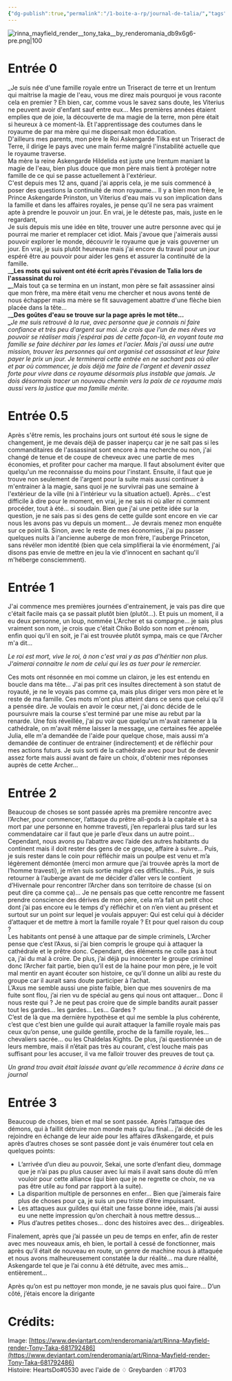 ```yaml
---
{"dg-publish":true,"permalink":"/1-boite-a-rp/journal-de-talia/","tags":["Personnages","GR-FT-Askengarde"]}
---
```


![rinna_mayfield_render__tony_taka__by_renderomania_db9x6g6-pre.png|100](/img/user/img/rinna_mayfield_render__tony_taka__by_renderomania_db9x6g6-pre.png)
# Entrée 0

_Je suis née d'une famille royale entre un Triseract de terre et un Irentum qui maitrise la magie de l'eau, vous me direz mais pourquoi je vous raconte cela en premier ? Eh bien, car, comme vous le savez sans doute, les Viterius ne peuvent avoir d'enfant sauf entre eux... Mes premières années étaient emplies que de joie, la découverte de ma magie de la terre, mon père était si heureux à ce moment-là. Et l'apprentissage des coutumes dans le royaume de par ma mère qui me dispensait mon éducation.  
D'ailleurs mes parents, mon père le Roi Askengarde Tilka est un Triseract de Terre, il dirige le pays avec une main ferme malgré l'instabilité actuelle que le royaume traverse.  
Ma mère la reine Askengarde Hildelida est juste une Irentum maniant la magie de l'eau, bien plus douce que mon père mais tient à protéger notre famille de ce qui se passe actuellement à l'extérieur.  
C'est depuis mes 12 ans, quand j'ai appris cela, je me suis commencé à poser des questions la continuité de mon royaume... Il y a bien mon frère, le Prince Askengarde Prinston, un Viterius d'eau mais vu son implication dans la famille et dans les affaires royales, je pense qu'il ne sera pas vraiment apte à prendre le pouvoir un jour. En vrai, je le déteste pas, mais, juste en le regardant,  
Je suis depuis mis une idée en tête, trouver une autre personne avec qui je pourrai me marier et remplacer cet idiot. Mais j'avoue que j'aimerais aussi pouvoir explorer le monde, découvrir le royaume que je vais gouverner un jour. En vrai, je suis plutôt heureuse mais j'ai encore du travail pour un jour espéré être au pouvoir pour aider les gens et assurer la continuité de la famille.  
_**_Les mots qui suivent ont été écrit après l'évasion de Talia lors de l'assassinat du roi  
_**_Mais tout ça se termina en un instant, mon père se fait assassiner ainsi que mon frère, ma mère était venu me chercher et nous avons tenté de nous échapper mais ma mère se fit sauvagement abattre d'une flèche bien placée dans la tête...  
_**_Des goûtes d'eau se trouve sur la page après le mot tête...  
_**_Je me suis retrouvé à la rue, avec personne que je connais ni faire confiance et très peu d'argent sur moi. Je crois que l'un de mes rêves va pouvoir se réaliser mais j'espérai pas de cette façon-là, en voyant toute ma famille se faire déchirer par les lames et l'acier. Mais j'ai aussi une autre mission, trouver les personnes qui ont organisé cet assassinat et leur faire payer le prix un jour. Je terminerai cette entrée en ne sachant pas où aller et par où commencer, je dois déjà me faire de l'argent et devenir assez forte pour vivre dans ce royaume désormais plus instable que jamais. Je dois désormais tracer un nouveau chemin vers la paix de ce royaume mais aussi vers la justice que ma famille mérite._

# Entrée 0.5

Après s'être remis, les prochains jours ont surtout été sous le signe de changement, je me devais déjà de passer inaperçu car je ne sait pas si les commanditaires de l'assassinat sont encore à ma recherche ou non, j'ai changé de tenue et de coupe de cheveux avec une partie de mes économies, et profiter pour cacher ma marque. Il faut absolument éviter que quelqu'un me reconnaisse du moins pour l'instant. Ensuite, il faut que je trouve non seulement de l'argent pour la suite mais aussi continuer à m'entrainer à la magie, sans quoi je ne survivrai pas une semaine à l'extérieur de la ville (ni à l'intérieur vu la situation actuel). Après... c'est difficile à dire pour le moment, en vrai, je ne sais ni où aller ni comment procéder, tout à été... si soudain. Bien que j'ai une petite idée sur la question, je ne sais pas si des gens de cette guilde sont encore en vie car nous les avons pas vu depuis un moment... Je devrais menez mon enquête sur ce point là. Sinon, avec le reste de mes économies, j'ai pu passer quelques nuits à l'ancienne auberge de mon frère, l'auberge Princeton, sans révéler mon identité (bien que cela simplifierai la vie énormément, j'ai disons pas envie de mettre en jeu la vie d'innocent en sachant qu'il m'héberge consciemment).

# Entrée 1

J'ai commence mes premières journées d'entrainement, je vais pas dire que c'était facile mais ça se passait plutôt bien (plutôt...). Et puis un moment, il a eu deux personne, un loup, nommée L'Archer et sa compagne... je sais plus vraiment son nom, je crois que c'était Chiko Boldo son nom et prénom, enfin quoi qu'il en soit, je l'ai est trouvée plutôt sympa, mais ce que l'Archer m'a dit...  
  
_Le roi est mort, vive le roi, à non c'est vrai y as pas d'héritier non plus. J'aimerai connaitre le nom de celui qui les as tuer pour le remercier._  
  
Ces mots ont résonnée en moi comme un clairon, je les est entendu en boucle dans ma tête... J'ai pas prit ces insultes directement à son statut de royauté, je ne le voyais pas comme ça, mais plus diriger vers mon père et le reste de ma famille. Ces mots m'ont plus atteint dans ce sens que celui qu'il a pensée dire. Je voulais en avoir le cœur net, j'ai donc décide de le poursuivre mais la course s'est terminé par une mise au rebut par la renarde. Une fois réveillée, j'ai pu voir que quelqu'un m'avait ramener à la cathédrale, on m'avait même laisser la message, une certaines fée appelée Julia, elle m'a demandée de l'aide pour quelque chose, mais aussi m'a demandée de continuer de entrainer (indirectement) et de réfléchir pour mes actions futurs. Je suis sorti de la cathédrale avec pour but de devenir assez forte mais aussi avant de faire un choix, d'obtenir mes réponses auprès de cette Archer...

# Entrée 2

Beaucoup de choses se sont passée après ma première rencontre avec l’Archer, pour commencer, l’attaque du prêtre all-gods à la capitale et à sa mort par une personne en homme travesti, j’en reparlerai plus tard sur les commendataire car il faut que je parle d’eux dans un autre point... Cependant, nous avons pu l’abattre avec l’aide des autres habitants du continent mais il doit rester des gens de ce groupe, affaire à suivre... Puis, je suis rester dans le coin pour réfléchir mais un poulpe est venu et m’a légèrement démontée (merci mon armure que j’ai trouvée après la mort de l’homme travesti), je m’en suis sortie malgré ces difficultés... Puis, je suis retourner à l’auberge avant de me décider d’aller vers le contient d’Hivernale pour rencontrer l’Archer dans son territoire de chasse (si on peut dire ça comme ça)... Je ne pensais pas que cette rencontre me fassent prendre conscience des dérives de mon père, cela m’a fait un petit choc dont j’ai pas encore eu le temps d’y réfléchir et on n’en vient au présent et surtout sur un point sur lequel je voulais appuyer: Qui est celui qui à décider d’attaquer et de mettre à mort la famille royale ? Et pour quel raison du coup ?  
Les habitants ont pensé à une attaque par de simple criminels, L’Archer pense que c’est l’Axus, si j’ai bien compris le groupe qui à attaquer la cathédrale et le prêtre donc. Cependant, des éléments ne colle pas à tout ça, j’ai du mal à croire. De plus, j’ai déjà pu innocenter le groupe criminel donc l’Archer fait partie, bien qu’il est de la haine pour mon père, je le voit mal mentir en ayant écouter son histoire, ce qu’il donne un alibi au reste du groupe car il aurait sans doute participer à l’achat.  
L’Axus me semble aussi une piste faible, bien que mes souvenirs de ma fuite sont flou, j’ai rien vu de spécial au gens qui nous ont attaquer... Donc il nous reste qui ? Je ne peut pas croire que de simple bandits aurait passer tout les gardes... les gardes... Les... Gardes ?  
C’est de là que ma dernière hypothèse et qui me semble la plus cohérente, c’est que c’est bien une guilde qui aurait attaquer la famille royale mais pas ceux qu’on pense, une guilde gentille, proche de la famille royale, les... chevaliers sacrée... ou les Chaldelas Kights. De plus, j’ai questionnée un de leurs membre, mais il n’était pas très au courant, c’est louche mais pas suffisant pour les accuser, il va me falloir trouver des preuves de tout ça.

_Un grand trou avait était laissée avant qu’elle recommence à écrire dans ce journal_

# Entrée 3

Beaucoup de choses, bien et mal se sont passée. Après l’attaque des démons, qui à faillit détruire mon monde mais qu’au final… j’ai décidé de les rejoindre en échange de leur aide pour les affaires d’Askengarde, et puis après d’autres choses se sont passée dont je vais énumérer tout cela en quelques points:

- L’arrivée d’un dieu au pouvoir, Sekai, une sorte d’enfant dieu, dommage que je n’ai pas pu plus causer avec lui mais il avait sans doute dû m’en vouloir pour cette alliance (qui bien que je ne regrette ce choix, ne va pas être utile au fond par rapport à la suite).
- La disparition multiple de personnes en enfer… Bien que j’aimerais faire plus de choses pour ça, je suis un peu triste d’être impuissant.
- Les attaques aux guildes qui était une fasse bonne idée, mais j’ai aussi eu une nette impression qu’on cherchait à nous mettre dessus…
- Plus d’autres petites choses… donc des histoires avec des… dirigeables.

Finalement, après que j’ai passée un peu de temps en enfer, afin de rester avec mes nouveaux amis, eh bien, le portail à cessé de fonctionner, mais après qu’il était de nouveau en route, un genre de machine nous à attaquée et nous avons malheureusement constatée la dur réalité… ma dure réalité, Askengarde tel que je l’ai connu à été détruite, avec mes amis… entièrement…

Après qu’on est pu nettoyer mon monde, je ne savais plus quoi faire… D’un côté, j’étais encore la dirigante

# Crédits:

Image: [https://www.deviantart.com/renderomania/art/Rinna-Mayfield-render-Tony-Taka-681792486](https://www.deviantart.com/renderomania/art/Rinna-Mayfield-render-Tony-Taka-681792486)  
Histoire: HeartsDo\#0530 avec l'aide de ♢ Greybarden ♢\#1703